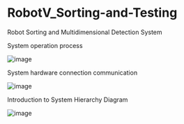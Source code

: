# RobotV_Sorting-and-Testing
Robot Sorting and Multidimensional Detection System

System operation process

![image](https://github.com/user-attachments/assets/fea7461b-06d5-4684-9db3-f8e31078c72c)

System hardware connection communication

![image](https://github.com/user-attachments/assets/c4c429ac-b2da-4259-bad0-442eb8646a5f)

Introduction to System Hierarchy Diagram

![image](https://github.com/user-attachments/assets/04645032-54ee-4891-b4fc-e00bf514b70f)

